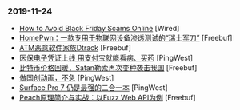 ### 2019-11-24

* [How to Avoid Black Friday Scams Online](https://www.wired.com/story/how-to-avoid-black-friday-scams-online) [Wired]
* [HomePwn：一款专用于物联网设备渗透测试的“瑞士军刀”](https://www.freebuf.com/articles/terminal/218726.html) [Freebuf]
* [ATM恶意软件家族Dtrack](https://www.freebuf.com/articles/network/215831.html) [Freebuf]
* [医保电子凭证上线 用支付宝就能看病、买药](https://www.pingwest.com/w/198229) [PingWest]
* [比特币价格回暖，Satan勒索再次变种袭击我国](https://www.freebuf.com/news/219615.html) [Freebuf]
* [做国创动画，不急](https://www.pingwest.com/a/198149) [PingWest]
* [Surface Pro 7 仍是最强的二合一本](https://www.pingwest.com/a/197619) [PingWest]
* [Peach原理简介与实战：以Fuzz Web API为例](https://www.freebuf.com/sectool/219584.html) [Freebuf]
